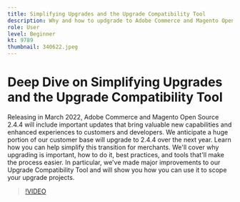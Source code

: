 ```yaml
---
title: Simplifying Upgrades and the Upgrade Compatibility Tool
description: Why and how to updgrade to Adobe Commerce and Magento Open Source 2.4.4
role: User
level: Beginner
kt: 9789
thumbnail: 340622.jpeg
---
```

# Deep Dive on Simplifying Upgrades and the Upgrade Compatibility Tool

Releasing in March 2022, Adobe Commerce and Magento Open Source 2.4.4 will include important updates that bring valuable new capabilities and enhanced experiences to customers and developers. We anticipate a huge portion of our customer base will upgrade to 2.4.4 over the next year. Learn how you can help simplify this transition for merchants. We'll cover why upgrading is important, how to do it, best practices, and tools that'll make the process easier. In particular, we've made major improvements to our Upgrade Compatibility Tool and will show you how you can use it to scope your upgrade projects.

>[!VIDEO](https://video.tv.adobe.com/v/340622/?quality=12&learn=on)
